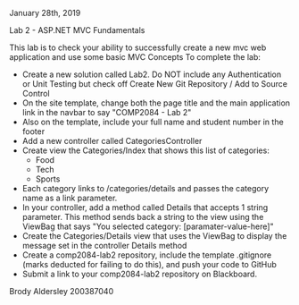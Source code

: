﻿January 28th, 2019

Lab 2 - ASP.NET MVC Fundamentals

This lab is to check your ability to successfully create a new mvc web application and use some basic MVC Concepts  To complete the lab:

- Create a new solution called Lab2. Do NOT include any Authentication or Unit Testing but check off Create New Git Repository / Add to Source Control
- On the site template, change both the page title and the main application link in the navbar to say "COMP2084 - Lab 2"
- Also on the template, include your full name and student number in the footer
- Add a new controller called CategoriesController
- Create view the Categories/Index that shows this list of categories:
	- Food
	- Tech
	- Sports
- Each category links to /categories/details and passes the category name as a link parameter.
- In your controller, add a method called Details that accepts 1 string parameter.  This method sends back a string to the view using the ViewBag that says "You selected category: [paramater-value-here]"
- Create the Categories/Details view that uses the ViewBag to display the message set in the controller Details method
- Create a comp2084-lab2 repository, include the template .gitignore (marks deducted for failing to do this), and push your code to GitHub
- Submit a link to your comp2084-lab2 repository on Blackboard. 

Brody Aldersley 200387040